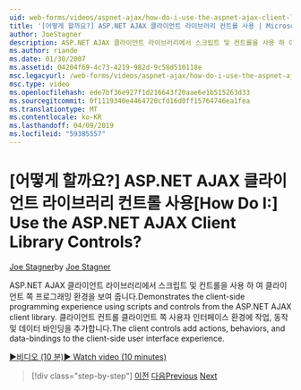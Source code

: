 ```yaml
---
uid: web-forms/videos/aspnet-ajax/how-do-i-use-the-aspnet-ajax-client-library-controls
title: '[어떻게 할까요?] ASP.NET AJAX 클라이언트 라이브러리 컨트롤 사용 | Microsoft 문서'
author: JoeStagner
description: ASP.NET AJAX 클라이언트 라이브러리에서 스크립트 및 컨트롤을 사용 하 여 클라이언트 쪽 프로그래밍 환경을 보여 줍니다. 클라이언트 컨트롤 behavio 작업을 추가 하는 중...
ms.author: riande
ms.date: 01/30/2007
ms.assetid: 04204f69-4c73-4219-982d-9c58d510118e
msc.legacyurl: /web-forms/videos/aspnet-ajax/how-do-i-use-the-aspnet-ajax-client-library-controls
msc.type: video
ms.openlocfilehash: ede7bf36e927f1d216643f20aae6e1b515263d33
ms.sourcegitcommit: 0f1119340e4464720cfd16d0ff15764746ea1fea
ms.translationtype: MT
ms.contentlocale: ko-KR
ms.lasthandoff: 04/09/2019
ms.locfileid: "59385557"
---
```

# <a name="how-do-i-use-the-aspnet-ajax-client-library-controls"></a><span data-ttu-id="e6a15-105">[어떻게 할까요?] ASP.NET AJAX 클라이언트 라이브러리 컨트롤 사용</span><span class="sxs-lookup"><span data-stu-id="e6a15-105">[How Do I:] Use the ASP.NET AJAX Client Library Controls?</span></span>

<span data-ttu-id="e6a15-106">[Joe Stagner](https://github.com/JoeStagner)</span><span class="sxs-lookup"><span data-stu-id="e6a15-106">by [Joe Stagner](https://github.com/JoeStagner)</span></span>

<span data-ttu-id="e6a15-107">ASP.NET AJAX 클라이언트 라이브러리에서 스크립트 및 컨트롤을 사용 하 여 클라이언트 쪽 프로그래밍 환경을 보여 줍니다.</span><span class="sxs-lookup"><span data-stu-id="e6a15-107">Demonstrates the client-side programming experience using scripts and controls from the ASP.NET AJAX client library.</span></span> <span data-ttu-id="e6a15-108">클라이언트 컨트롤 클라이언트 쪽 사용자 인터페이스 환경에 작업, 동작 및 데이터 바인딩을 추가합니다.</span><span class="sxs-lookup"><span data-stu-id="e6a15-108">The client controls add actions, behaviors, and data-bindings to the client-side user interface experience.</span></span>

[<span data-ttu-id="e6a15-109">&#9654;비디오 (10 분)</span><span class="sxs-lookup"><span data-stu-id="e6a15-109">&#9654; Watch video (10 minutes)</span></span>](https://channel9.msdn.com/Blogs/ASP-NET-Site-Videos/how-do-i-use-the-aspnet-ajax-client-library-controls)

> [!div class="step-by-step"]
> <span data-ttu-id="e6a15-110">[이전](how-do-i-aspnet-ajax-enable-an-existing-web-service.md)
> [다음](how-do-i-use-an-aspnet-ajax-scriptmanagerproxy.md)</span><span class="sxs-lookup"><span data-stu-id="e6a15-110">[Previous](how-do-i-aspnet-ajax-enable-an-existing-web-service.md)
[Next](how-do-i-use-an-aspnet-ajax-scriptmanagerproxy.md)</span></span>
